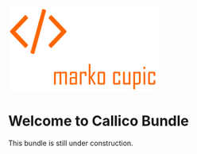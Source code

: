 ![Alt text](docs/logo.png?raw=true "logo")


# Welcome to Callico Bundle
This bundle is still under construction.
